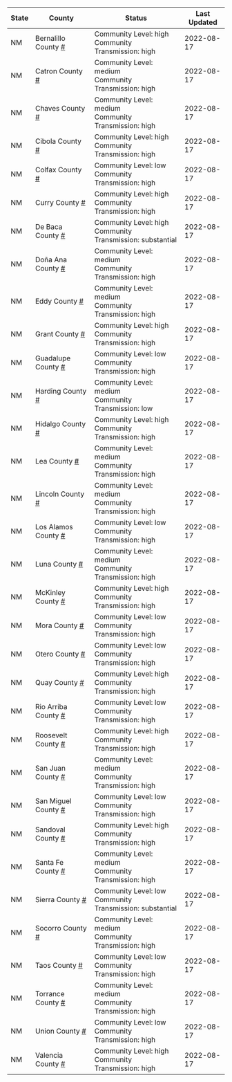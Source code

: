 State | County | Status | Last Updated
--- | --- | --- | --- 
NM | Bernalillo County <a href="#bernalillo_county">#</a> | <a name="bernalillo_county"></a>Community Level: high<br/>Community Transmission: high | 2022-08-17
NM | Catron County <a href="#catron_county">#</a> | <a name="catron_county"></a>Community Level: medium<br/>Community Transmission: high | 2022-08-17
NM | Chaves County <a href="#chaves_county">#</a> | <a name="chaves_county"></a>Community Level: medium<br/>Community Transmission: high | 2022-08-17
NM | Cibola County <a href="#cibola_county">#</a> | <a name="cibola_county"></a>Community Level: high<br/>Community Transmission: high | 2022-08-17
NM | Colfax County <a href="#colfax_county">#</a> | <a name="colfax_county"></a>Community Level: low<br/>Community Transmission: high | 2022-08-17
NM | Curry County <a href="#curry_county">#</a> | <a name="curry_county"></a>Community Level: high<br/>Community Transmission: high | 2022-08-17
NM | De Baca County <a href="#de_baca_county">#</a> | <a name="de_baca_county"></a>Community Level: high<br/>Community Transmission: substantial | 2022-08-17
NM | Doña Ana County <a href="#doña_ana_county">#</a> | <a name="doña_ana_county"></a>Community Level: medium<br/>Community Transmission: high | 2022-08-17
NM | Eddy County <a href="#eddy_county">#</a> | <a name="eddy_county"></a>Community Level: medium<br/>Community Transmission: high | 2022-08-17
NM | Grant County <a href="#grant_county">#</a> | <a name="grant_county"></a>Community Level: high<br/>Community Transmission: high | 2022-08-17
NM | Guadalupe County <a href="#guadalupe_county">#</a> | <a name="guadalupe_county"></a>Community Level: low<br/>Community Transmission: high | 2022-08-17
NM | Harding County <a href="#harding_county">#</a> | <a name="harding_county"></a>Community Level: medium<br/>Community Transmission: low | 2022-08-17
NM | Hidalgo County <a href="#hidalgo_county">#</a> | <a name="hidalgo_county"></a>Community Level: high<br/>Community Transmission: high | 2022-08-17
NM | Lea County <a href="#lea_county">#</a> | <a name="lea_county"></a>Community Level: medium<br/>Community Transmission: high | 2022-08-17
NM | Lincoln County <a href="#lincoln_county">#</a> | <a name="lincoln_county"></a>Community Level: medium<br/>Community Transmission: high | 2022-08-17
NM | Los Alamos County <a href="#los_alamos_county">#</a> | <a name="los_alamos_county"></a>Community Level: low<br/>Community Transmission: high | 2022-08-17
NM | Luna County <a href="#luna_county">#</a> | <a name="luna_county"></a>Community Level: medium<br/>Community Transmission: high | 2022-08-17
NM | McKinley County <a href="#mckinley_county">#</a> | <a name="mckinley_county"></a>Community Level: high<br/>Community Transmission: high | 2022-08-17
NM | Mora County <a href="#mora_county">#</a> | <a name="mora_county"></a>Community Level: low<br/>Community Transmission: high | 2022-08-17
NM | Otero County <a href="#otero_county">#</a> | <a name="otero_county"></a>Community Level: low<br/>Community Transmission: high | 2022-08-17
NM | Quay County <a href="#quay_county">#</a> | <a name="quay_county"></a>Community Level: high<br/>Community Transmission: high | 2022-08-17
NM | Rio Arriba County <a href="#rio_arriba_county">#</a> | <a name="rio_arriba_county"></a>Community Level: low<br/>Community Transmission: high | 2022-08-17
NM | Roosevelt County <a href="#roosevelt_county">#</a> | <a name="roosevelt_county"></a>Community Level: high<br/>Community Transmission: high | 2022-08-17
NM | San Juan County <a href="#san_juan_county">#</a> | <a name="san_juan_county"></a>Community Level: medium<br/>Community Transmission: high | 2022-08-17
NM | San Miguel County <a href="#san_miguel_county">#</a> | <a name="san_miguel_county"></a>Community Level: low<br/>Community Transmission: high | 2022-08-17
NM | Sandoval County <a href="#sandoval_county">#</a> | <a name="sandoval_county"></a>Community Level: high<br/>Community Transmission: high | 2022-08-17
NM | Santa Fe County <a href="#santa_fe_county">#</a> | <a name="santa_fe_county"></a>Community Level: medium<br/>Community Transmission: high | 2022-08-17
NM | Sierra County <a href="#sierra_county">#</a> | <a name="sierra_county"></a>Community Level: low<br/>Community Transmission: substantial | 2022-08-17
NM | Socorro County <a href="#socorro_county">#</a> | <a name="socorro_county"></a>Community Level: medium<br/>Community Transmission: high | 2022-08-17
NM | Taos County <a href="#taos_county">#</a> | <a name="taos_county"></a>Community Level: low<br/>Community Transmission: high | 2022-08-17
NM | Torrance County <a href="#torrance_county">#</a> | <a name="torrance_county"></a>Community Level: medium<br/>Community Transmission: high | 2022-08-17
NM | Union County <a href="#union_county">#</a> | <a name="union_county"></a>Community Level: low<br/>Community Transmission: high | 2022-08-17
NM | Valencia County <a href="#valencia_county">#</a> | <a name="valencia_county"></a>Community Level: high<br/>Community Transmission: high | 2022-08-17
